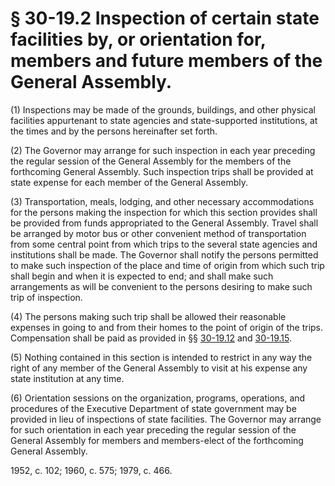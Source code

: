 # § 30-19.2 Inspection of certain state facilities by, or orientation for, members and future members of the General Assembly.

<p>(1) Inspections may be made of the grounds, buildings, and other physical facilities appurtenant to state agencies and state-supported institutions, at the times and by the persons hereinafter set forth.</p><p>(2) The Governor may arrange for such inspection in each year preceding the regular session of the General Assembly for the members of the forthcoming General Assembly. Such inspection trips shall be provided at state expense for each member of the General Assembly.</p><p>(3) Transportation, meals, lodging, and other necessary accommodations for the persons making the inspection for which this section provides shall be provided from funds appropriated to the General Assembly. Travel shall be arranged by motor bus or other convenient method of transportation from some central point from which trips to the several state agencies and institutions shall be made. The Governor shall notify the persons permitted to make such inspection of the place and time of origin from which such trip shall begin and when it is expected to end; and shall make such arrangements as will be convenient to the persons desiring to make such trip of inspection.</p><p>(4) The persons making such trip shall be allowed their reasonable expenses in going to and from their homes to the point of origin of the trips. Compensation shall be paid as provided in §§ <a href='http://law.lis.virginia.gov/vacode/30-19.12/'>30-19.12</a> and <a href='http://law.lis.virginia.gov/vacode/30-19.15/'>30-19.15</a>.</p><p>(5) Nothing contained in this section is intended to restrict in any way the right of any member of the General Assembly to visit at his expense any state institution at any time.</p><p>(6) Orientation sessions on the organization, programs, operations, and procedures of the Executive Department of state government may be provided in lieu of inspections of state facilities. The Governor may arrange for such orientation in each year preceding the regular session of the General Assembly for members and members-elect of the forthcoming General Assembly.</p><p>1952, c. 102; 1960, c. 575; 1979, c. 466.</p>